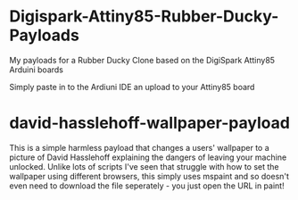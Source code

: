 # Digispark-Attiny85-Rubber-Ducky-Payloads
My payloads for a Rubber Ducky Clone based on the DigiSpark Attiny85 Arduini boards

Simply paste in to the Ardiuni IDE an upload to your Attiny85 board

# david-hasslehoff-wallpaper-payload

This is a simple harmless payload that changes a users' wallpaper to a picture of David Hasslehoff explaining the dangers of leaving your machine unlocked.
Unlike lots of scripts I've seen that struggle with how to set the wallpaper using different browsers, this simply uses mspaint and so doesn't even need to download the file seperately - you just open the URL in paint!

